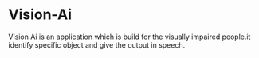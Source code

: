 # Vision-Ai
Vision Ai is an application which is build for the visually impaired people.it identify specific object and give the output in speech.
